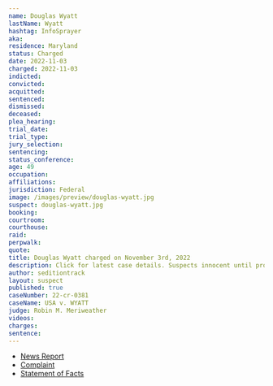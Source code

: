 ```yaml
---
name: Douglas Wyatt
lastName: Wyatt
hashtag: InfoSprayer
aka:
residence: Maryland
status: Charged
date: 2022-11-03
charged: 2022-11-03
indicted:
convicted:
acquitted:
sentenced:
dismissed:
deceased:
plea_hearing:
trial_date:
trial_type:
jury_selection:
sentencing:
status_conference:
age: 49
occupation:
affiliations:
jurisdiction: Federal
image: /images/preview/douglas-wyatt.jpg
suspect: douglas-wyatt.jpg
booking:
courtroom:
courthouse:
raid:
perpwalk:
quote:
title: Douglas Wyatt charged on November 3rd, 2022
description: Click for latest case details. Suspects innocent until proven guilty.
author: seditiontrack
layout: suspect
published: true
caseNumber: 22-cr-0381
caseName: USA v. WYATT
judge: Robin M. Meriweather
videos:
charges:
sentence:
---
```

- [News Report](https://www.thebaltimorebanner.com/community/criminal-justice/fallston-father-and-stepson-charged-with-assaulting-police-during-jan-6-insurrection-TFFWXKARWJEBVDKQ6N5H7CTABI/?tag1=twitter&tag2=socialnewsdesk)
- [Complaint](https://www.justice.gov/usao-dc/case-multi-defendant/file/1552256/download)
- [Statement of Facts](https://www.justice.gov/usao-dc/case-multi-defendant/file/1552261/download)
